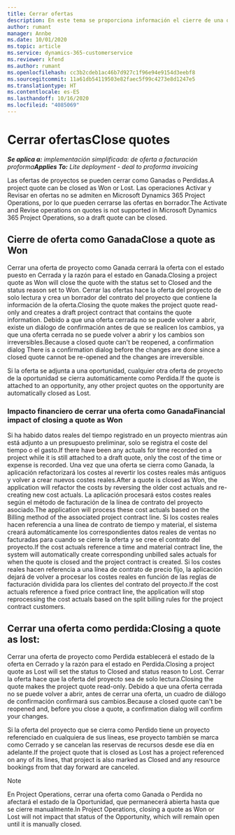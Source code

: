 ```yaml
---
title: Cerrar ofertas
description: En este tema se proporciona información el cierre de una oferta en Project Operations.
author: rumant
manager: Annbe
ms.date: 10/01/2020
ms.topic: article
ms.service: dynamics-365-customerservice
ms.reviewer: kfend
ms.author: rumant
ms.openlocfilehash: cc3b2cdeb1ac46b7d927c1f96e94e9154d3eebf8
ms.sourcegitcommit: 11a61db54119503e82faec5f99c4273e8d1247e5
ms.translationtype: HT
ms.contentlocale: es-ES
ms.lasthandoff: 10/16/2020
ms.locfileid: "4085069"
---
```

# <a name="close-quotes"></a><span data-ttu-id="d7621-103">Cerrar ofertas</span><span class="sxs-lookup"><span data-stu-id="d7621-103">Close quotes</span></span> 

<span data-ttu-id="d7621-104">_**Se aplica a:** implementación simplificada: de oferta a facturación proforma_</span><span class="sxs-lookup"><span data-stu-id="d7621-104">_**Applies To:** Lite deployment - deal to proforma invoicing_</span></span>

<span data-ttu-id="d7621-105">Las ofertas de proyectos se pueden cerrar como Ganadas o Perdidas.</span><span class="sxs-lookup"><span data-stu-id="d7621-105">A project quote can be closed as Won or Lost.</span></span> <span data-ttu-id="d7621-106">Las operaciones Activar y Revisar en ofertas no se admiten en Microsoft Dynamics 365 Project Operations, por lo que pueden cerrarse las ofertas en borrador.</span><span class="sxs-lookup"><span data-stu-id="d7621-106">The Activate and Revise operations on quotes is not supported in Microsoft Dynamics 365 Project Operations, so a draft quote can be closed.</span></span>

## <a name="close-a-quote-as-won"></a><span data-ttu-id="d7621-107">Cierre de oferta como Ganada</span><span class="sxs-lookup"><span data-stu-id="d7621-107">Close a quote as Won</span></span>

<span data-ttu-id="d7621-108">Cerrar una oferta de proyecto como Ganada cerrará la oferta con el estado puesto en Cerrada y la razón para el estado en Ganada.</span><span class="sxs-lookup"><span data-stu-id="d7621-108">Closing a project quote as Won will close the quote with the status set to Closed and the status reason set to Won.</span></span> <span data-ttu-id="d7621-109">Cerrar las ofertas hace la oferta del proyecto de solo lectura y crea un borrador del contrato del proyecto que contiene la información de la oferta.</span><span class="sxs-lookup"><span data-stu-id="d7621-109">Closing the quote makes the project quote read-only and creates a draft project contract that contains the quote information.</span></span> <span data-ttu-id="d7621-110">Debido a que una oferta cerrada no se puede volver a abrir, existe un diálogo de confirmación antes de que se realicen los cambios, ya que una oferta cerrada no se puede volver a abrir y los cambios son irreversibles.</span><span class="sxs-lookup"><span data-stu-id="d7621-110">Because a closed quote can't be reopened, a confirmation dialog There is a confirmation dialog before the changes are done since a closed quote cannot be re-opened and the changes are irreversible.</span></span>

<span data-ttu-id="d7621-111">Si la oferta se adjunta a una oportunidad, cualquier otra oferta de proyecto de la oportunidad se cierra automáticamente como Perdida.</span><span class="sxs-lookup"><span data-stu-id="d7621-111">If the quote is attached to an opportunity, any other project quotes on the opportunity are automatically closed as Lost.</span></span>

### <a name="financial-impact-of-closing-a-quote-as-won"></a><span data-ttu-id="d7621-112">Impacto financiero de cerrar una oferta como Ganada</span><span class="sxs-lookup"><span data-stu-id="d7621-112">Financial impact of closing a quote as Won</span></span>

<span data-ttu-id="d7621-113">Si ha habido datos reales del tiempo registrado en un proyecto mientras aún está adjunto a un presupuesto preliminar, solo se registra el coste del tiempo o el gasto.</span><span class="sxs-lookup"><span data-stu-id="d7621-113">If there have been any actuals for time recorded on a project while it is still attached to a draft quote, only the cost of the time or expense is recorded.</span></span> <span data-ttu-id="d7621-114">Una vez que una oferta se cierra como Ganada, la aplicación refactorizará los costes al revertir los costes reales más antiguos y volver a crear nuevos costes reales.</span><span class="sxs-lookup"><span data-stu-id="d7621-114">After a quote is closed as Won, the application will refactor the costs by reversing the older cost actuals and re-creating new cost actuals.</span></span> <span data-ttu-id="d7621-115">La aplicación procesará estos costes reales según el método de facturación de la línea de contrato del proyecto asociado.</span><span class="sxs-lookup"><span data-stu-id="d7621-115">The application will process these cost actuals based on the Billing method of the associated project contract line.</span></span> <span data-ttu-id="d7621-116">Si los costes reales hacen referencia a una línea de contrato de tiempo y material, el sistema creará automáticamente los correspondientes datos reales de ventas no facturadas para cuando se cierre la oferta y se cree el contrato del proyecto.</span><span class="sxs-lookup"><span data-stu-id="d7621-116">If the cost actuals reference a time and material contract line, the system will automatically create corresponding unbilled sales actuals for when the quote is closed and the project contract is created.</span></span> <span data-ttu-id="d7621-117">Si los costes reales hacen referencia a una línea de contrato de precio fijo, la aplicación dejará de volver a procesar los costes reales en función de las reglas de facturación dividida para los clientes del contrato del proyecto.</span><span class="sxs-lookup"><span data-stu-id="d7621-117">If the cost actuals reference a fixed price contract line, the application will stop reprocessing the cost actuals based on the split billing rules for the project contract customers.</span></span>

## <a name="closing-a-quote-as-lost"></a><span data-ttu-id="d7621-118">Cerrar una oferta como perdida:</span><span class="sxs-lookup"><span data-stu-id="d7621-118">Closing a quote as lost:</span></span>

<span data-ttu-id="d7621-119">Cerrar una oferta de proyecto como Perdida establecerá el estado de la oferta en Cerrado y la razón para el estado en Perdida.</span><span class="sxs-lookup"><span data-stu-id="d7621-119">Closing a project quote as Lost will set the status to Closed and status reason to Lost.</span></span> <span data-ttu-id="d7621-120">Cerrar la oferta hace que la oferta del proyecto sea de solo lectura.</span><span class="sxs-lookup"><span data-stu-id="d7621-120">Closing the quote makes the project quote read-only.</span></span> <span data-ttu-id="d7621-121">Debido a que una oferta cerrada no se puede volver a abrir, antes de cerrar una oferta, un cuadro de diálogo de confirmación confirmará sus cambios.</span><span class="sxs-lookup"><span data-stu-id="d7621-121">Because a closed quote can't be reopened and, before you close a quote, a confirmation dialog will confirm your changes.</span></span>

<span data-ttu-id="d7621-122">Si la oferta del proyecto que se cierra como Perdido tiene un proyecto referenciado en cualquiera de sus líneas, ese proyecto también se marca como Cerrado y se cancelan las reservas de recursos desde ese día en adelante.</span><span class="sxs-lookup"><span data-stu-id="d7621-122">If the project quote that is closed as Lost has a project referenced on any of its lines, that project is also marked as Closed and any resource bookings from that day forward are canceled.</span></span>

> [!NOTE]
> <span data-ttu-id="d7621-123">En Project Operations, cerrar una oferta como Ganada o Perdida no afectará el estado de la Oportunidad, que permanecerá abierta hasta que se cierre manualmente.</span><span class="sxs-lookup"><span data-stu-id="d7621-123">In Project Operations, closing a quote as Won or Lost will not impact that status of the Opportunity, which will remain open until it is manually closed.</span></span>
